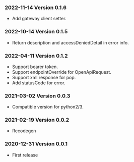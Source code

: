 ### 2022-11-14 Version 0.1.6
* Add gateway client setter.

### 2022-10-14 Version 0.1.5
* Return description and accessDeniedDetail in error info.

### 2022-04-11 Version 0.1.2
* Support bearer token.
* Support endpointOverride for OpenApiRequest.
* Support xml response for pop.
* Add statusCode for error.

### 2021-03-02 Version 0.0.3
* Compatible version for python2/3.

### 2021-02-19 Version 0.0.2
* Recodegen

### 2020-12-31 Version 0.0.1
* First release